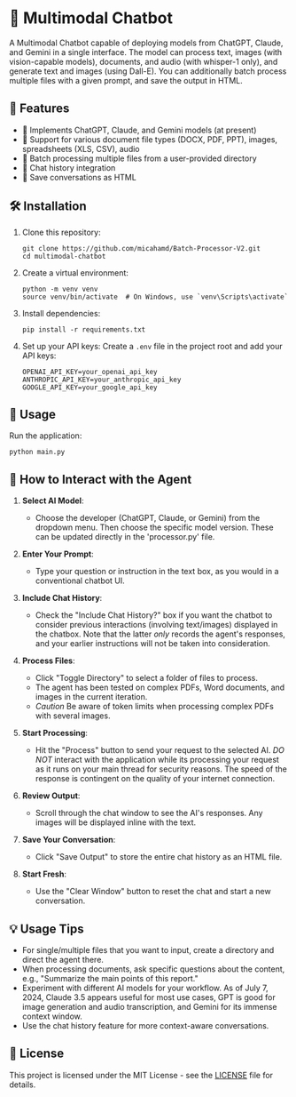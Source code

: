 # 🚀 Multimodal Chatbot

A Multimodal Chatbot capable of deploying models from ChatGPT, Claude, and Gemini in a single interface. The model can process text, images (with vision-capable models), documents, and audio (with whisper-1 only), and generate text and images (using Dall-E). You can additionally batch process multiple files with a given prompt, and save the output in HTML. 

## 🌟 Features

- 🤖 Implements ChatGPT, Claude, and Gemini models (at present)
- 📄 Support for various document file types (DOCX, PDF, PPT), images, spreadsheets (XLS, CSV), audio
- 📁 Batch processing multiple files from a user-provided directory
- 💬 Chat history integration
- 💾 Save conversations as HTML

## 🛠️ Installation

1. Clone this repository:
   ```
   git clone https://github.com/micahamd/Batch-Processor-V2.git
   cd multimodal-chatbot
   ```

2. Create a virtual environment:
   ```
   python -m venv venv
   source venv/bin/activate  # On Windows, use `venv\Scripts\activate`
   ```

3. Install dependencies:
   ```
   pip install -r requirements.txt
   ```

4. Set up your API keys:
   Create a `.env` file in the project root and add your API keys:
   ```
   OPENAI_API_KEY=your_openai_api_key
   ANTHROPIC_API_KEY=your_anthropic_api_key
   GOOGLE_API_KEY=your_google_api_key
   ```

## 🚀 Usage

Run the application:
```
python main.py
```

## 🎯 How to Interact with the Agent

1. **Select AI Model**: 
   - Choose the developer (ChatGPT, Claude, or Gemini) from the dropdown menu. Then choose the specific model version. These can be updated directly in the 'processor.py' file.

2. **Enter Your Prompt**:
   - Type your question or instruction in the text box, as you would in a conventional chatbot UI.

3. **Include Chat History**:
   - Check the "Include Chat History?" box if you want the chatbot to consider previous interactions (involving text/images) displayed in the chatbox. Note that the latter *only* records the agent's responses, and your earlier instructions will not be taken into consideration. 

4. **Process Files**:
   - Click "Toggle Directory" to select a folder of files to process.
   - The agent has been tested on complex PDFs, Word documents, and images in the current iteration. 
   - *Caution* Be aware of token limits when processing complex PDFs with several images.

5. **Start Processing**:
   - Hit the "Process" button to send your request to the selected AI. *DO NOT* interact with the application while its processing your request as it runs on your main thread for security reasons. The speed of the response is contingent on the quality of your internet connection. 

6. **Review Output**:
   - Scroll through the chat window to see the AI's responses. Any images will be displayed inline with the text.

7. **Save Your Conversation**:
   - Click "Save Output" to store the entire chat history as an HTML file.

8. **Start Fresh**:
   - Use the "Clear Window" button to reset the chat and start a new conversation.

## 💡 Usage Tips

- For single/multiple files that you want to input, create a directory and direct the agent there.
- When processing documents, ask specific questions about the content, e.g., "Summarize the main points of this report."
- Experiment with different AI models for your workflow. As of July 7, 2024, Claude 3.5 appears useful for most use cases, GPT is good for image generation and audio transcription, and Gemini for its immense context window. 
- Use the chat history feature for more context-aware conversations.

## 📄 License

This project is licensed under the MIT License - see the [LICENSE](LICENSE) file for details.

